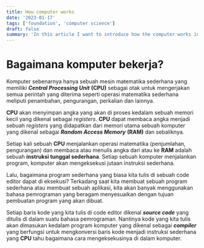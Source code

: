 ```yaml
---
title: How computer works
date: '2023-01-17'
tags: ['foundation', 'computer science']
draft: false
summary: 'In this article I want to introduce how the computer works in a nutshell'
---
```


# Bagaimana komputer bekerja?

Komputer sebenarnya hanya sebuah mesin matematika sederhana yang memiliki **_Central Processing Unit_** **(CPU)** sebagai otak untuk mengerjakan semua perintah yang diterima seperti operasi matematika sederhana meliputi penambahan, pengurangan, perkalian dan lainnya.

**CPU** akan menyimpan angka yang akan di proses kedalam sebuah memori kecil yang dikenal sebagai _*registers*_. **CPU** dapat membaca angka menjadi sebuah _*registers*_ yang didapatkan dari memori utama sebuah komputer yang dikenal sebagai **_Random Access Memory_** **(RAM)** dan sebaliknya.

Setiap kali sebuah **CPU** menjalankan operasi matematika (penjumlahan, pengurangan) dan membaca atau menulis angka dari atau ke **RAM** adalah sebuah **instruksi tunggal sederhana**. Setiap sebuah komputer menjalankan program, komputer akan mengeksekusi jutaan instruksi sederhana.

Lalu, bagaimana program sederhana yang biasa kita tulis di sebuah code editor dapat di eksekusi? Terkadang saat kita membuat sebuah program sederhana atau membuat sebuah aplikasi, kita akan banyak menggunakan bahasa pemrograman yang beragam menyesuaikan dengan tujuan pembuatan program yang akan dibuat.

Setiap baris kode yang kita tulis di code editor dikenal **_source code_** yang ditulis di dalam suatu bahasa pemrograman. Nantinya kode yang kita tulis akan dimasukan kedalam program komputer yang dikenal sebagai **_compiler_** yang berfungsi untuk mengkonversi baris kode menjadi instruksi sederhana yang **CPU** tahu bagaimana cara mengeksekusinya di dalam komputer.
